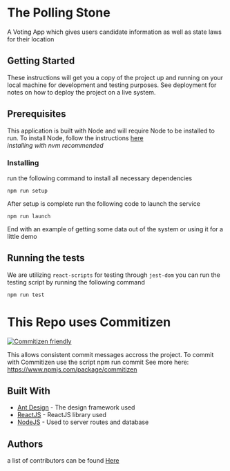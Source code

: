 # The Polling Stone
A Voting App which gives users candidate information as well as state laws for their location

## Getting Started

These instructions will get you a copy of the project up and running on your local machine for development and testing purposes. See deployment for notes on how to deploy the project on a live system.

## Prerequisites
This application is built with Node and will require Node to be installed to run. To install Node, follow the instructions [here](https://docs.npmjs.com/downloading-and-installing-node-js-and-npm) <br>
*installing with nvm recommended*

### Installing
run the following command to install all necessary dependencies

```
npm run setup
```

After setup is complete run the following code to launch the service

```
npm run launch
```

End with an example of getting some data out of the system or using it for a little demo


## Running the tests

We are utilizing `react-scripts` for testing through `jest-dom` you can run the testing script by running the following command
```
npm run test
```

# This Repo uses Commitizen

[![Commitizen friendly](https://img.shields.io/badge/commitizen-friendly-brightgreen.svg)](http://commitizen.github.io/cz-cli/)

This allows consistent commit messages accross the project. To commit with Commitizen use the script npm run commit
See more here:
https://www.npmjs.com/package/commitizen


## Built With

* [Ant Design](https://ant.design/) - The design framework used
* [ReactJS](https://reactjs.org/) - ReactJS library used
* [NodeJS](https://nodejs.org/en/) - Used to server routes and database


## Authors

a list of contributors can be found [Here](https://github.com/hratx39-blue-ocean/deep-dive/graphs/contributors)
